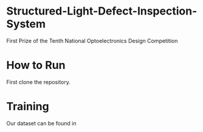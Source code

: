 # Structured-Light-Defect-Inspection-System
First Prize of the Tenth National Optoelectronics Design Competition
# How to Run
First clone the repository.
<script type="text/javascript">

git clone https://github.com/bollossom/Structured-Light-Defect-Inspection-System.git
</script>

# Training 
Our dataset can be found in 


